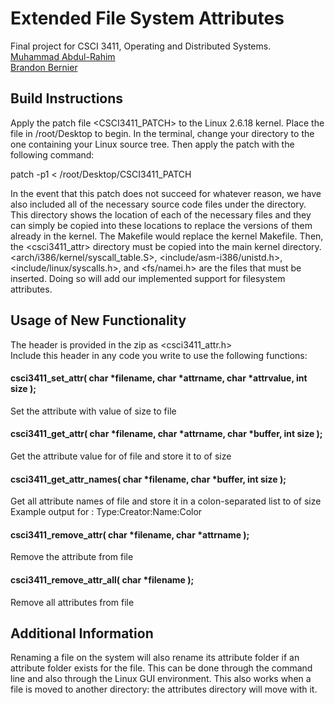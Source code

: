 # Extended File System Attributes

Final project for CSCI 3411, Operating and Distributed Systems.  
[Muhammad Abdul-Rahim](mailto:mabdulra@gwmail.gwu.edu)  
[Brandon Bernier](mailto:bbernier@gwmail.gwu.edu)

## Build Instructions

Apply the patch file <CSCI3411_PATCH> to the Linux 2.6.18 kernel. Place the file in /root/Desktop to begin. In the terminal, 
change your 
directory to the one containing your Linux source tree. Then apply the patch with the following command:  

patch -p1 < /root/Desktop/CSCI3411_PATCH  

In the event that this patch does not succeed for whatever reason, we have also included all of the necessary source code files under the <src> directory. This directory shows the location of each of the necessary files and they can simply be copied into these locations to replace the versions of them already in the kernel. The Makefile would replace the kernel Makefile. Then, the <csci3411_attr> directory must be copied into the main kernel directory. <arch/i386/kernel/syscall_table.S>, <include/asm-i386/unistd.h>, <include/linux/syscalls.h>, and <fs/namei.h> are the files that must be inserted. Doing so will add our implemented support for filesystem attributes.  





## Usage of New Functionality

The header is provided in the zip as <csci3411_attr.h>  
Include this header in any code you write to use the following functions:

#### csci3411_set_attr( char *filename, char *attrname, char *attrvalue, int size );
Set the attribute <attrname> with value <attrvalue> of size <size> to file <filename>

#### csci3411_get_attr( char *filename, char *attrname, char *buffer, int size );
Get the attribute value for <attrname> of file <filename> and store it to <buffer> of size <size>

#### csci3411_get_attr_names( char *filename, char *buffer, int size );
Get all attribute names of file <filename> and store it in a colon-separated list to <buffer> of size <size>  
Example output for <buffer>: Type:Creator:Name:Color

#### csci3411_remove_attr( char *filename, char *attrname );
Remove the attribute <attrname> from file <filename>

#### csci3411_remove_attr_all( char *filename );
Remove all attributes from file <filename>




## Additional Information

Renaming a file on the system will also rename its attribute folder if an attribute folder exists for the file. This can be done through the command line and also through the Linux GUI environment. This also works when a file is moved to another directory: the attributes directory will move with it.
